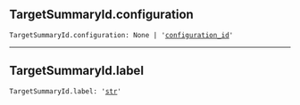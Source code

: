 

## TargetSummaryId.configuration

<pre class="language-python"><code><span class="source python"><span class="meta qualified-name python"><span class="meta generic-name python">TargetSummaryId</span><span class="punctuation accessor dot python">.</span><span class="meta generic-name python">configuration</span></span><span class="punctuation separator annotation variable python">:</span> <span class="constant language python">None</span> <span class="keyword operator arithmetic python">|</span> <span class="meta string python"><span class="string quoted single python"><span class="punctuation definition string begin python">&#39;</span></span></span><span class="meta string python"><span class="string quoted single python"><a href="/lib/bazel/build/build_event/build_event_id/configuration_id">configuration_id</a><span class="punctuation definition string end python">&#39;</span></span></span></span></code></pre>

***

## TargetSummaryId.label

<pre class="language-python"><code><span class="source python"><span class="meta qualified-name python"><span class="meta generic-name python">TargetSummaryId</span><span class="punctuation accessor dot python">.</span><span class="meta generic-name python">label</span></span><span class="punctuation separator annotation variable python">:</span> <span class="meta string python"><span class="string quoted single python"><span class="punctuation definition string begin python">&#39;</span></span></span><span class="meta string python"><span class="string quoted single python"><a href="/lib/str">str</a><span class="punctuation definition string end python">&#39;</span></span></span></span></code></pre>
